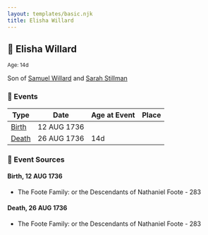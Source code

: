 ```yaml
---
layout: templates/basic.njk
title: Elisha Willard
---
```

## 🔵 Elisha Willard
<small>Age: 14d</small>

Son of [Samuel Willard](/people/1/12362566) and [Sarah Stillman](/people/9/9722974)

### 📆 Events

Type | Date | Age at Event | Place
------ | ------ | ------ | ------
[Birth](#event-event-2) | 12 AUG 1736 |  |
[Death](#event-event-3) | 26 AUG 1736 | 14d |

### 📰 Event Sources

#### <a id="event-event-2"></a> Birth, 12 AUG 1736
* The Foote Family: or the Descendants of Nathaniel Foote  - 283

#### <a id="event-event-3"></a> Death, 26 AUG 1736
* The Foote Family: or the Descendants of Nathaniel Foote  - 283